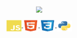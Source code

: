 <br>
<div align="center">
  <a href="https://github.com/Lucx33">
  <img height="180em" src="https://github-readme-stats.vercel.app/api?username=Lucx33&show_icons=true&theme=dark&include_all_commits=true&count_private=true"/>
</div>
<div align="center">
  <div style="display: inline_block"><br>
    <img align="center" alt="Lucx33-Js" height="30" width="40" src="https://raw.githubusercontent.com/devicons/devicon/master/icons/javascript/javascript-plain.svg">
    <img align="center" alt="Lucx33-HTML" height="30" width="40" src="https://raw.githubusercontent.com/devicons/devicon/master/icons/html5/html5-original.svg">
    <img align="center" alt="Lucx33-CSS" height="30" width="40" src="https://raw.githubusercontent.com/devicons/devicon/master/icons/css3/css3-original.svg">
    <img align="center" alt="Lucx33-Python" height="30" width="40" src="https://raw.githubusercontent.com/devicons/devicon/master/icons/python/python-original.svg">
</div>
